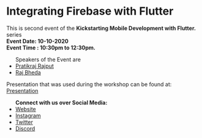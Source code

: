 # Integrating Firebase with Flutter

This is second event of the <b>Kickstarting Mobile Development with Flutter.</b> series <br/>
<b>Event Date: 10-10-2020</b> <br/>
<b>Event Time : 10:30pm to 12:30pm.</b> 
<br/>
<ul>
  Speakers of the Event are
  <li><a href="https://dsc-charusat.web.app/team/pratikraj-rajput">Pratikraj Rajput</a></li>
  <li><a href="https://dsc-charusat.web.app/team/raj-bheda">Raj Bheda</a></li>
</ul>
<p>Presentation that was used during the workshop can be found at: <a href="http://bit.ly/dsc-charusat-flutterep-02">Presentation</a></p>
<ul>
  <b>Connect with us over Social Media: </b>
    <li><a href="https://dsccharusat.tech/">Website</a></li>
    <li><a href="https://www.instagram.com/dsc.charusat/">Instagram</a></li>
    <li><a href="https://twitter.com/DSC_Charusat">Twitter</a></li>
  <li><a href="https://discord.gg/sVGBFSZ">Discord</a></li>
</ul>
